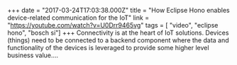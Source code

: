 +++
date = "2017-03-24T17:03:38.000Z"
title = "How Eclipse Hono enables device-related communication for the IoT"
link = "https://youtube.com/watch?v=U0Drr9465vg"
tags = [ "video", "eclipse hono", "bosch si"]
+++
Connectivity is at the heart of IoT solutions. Devices (things) need to be connected to a backend component where the data and functionality of the devices is leveraged to provide some higher level business value.…